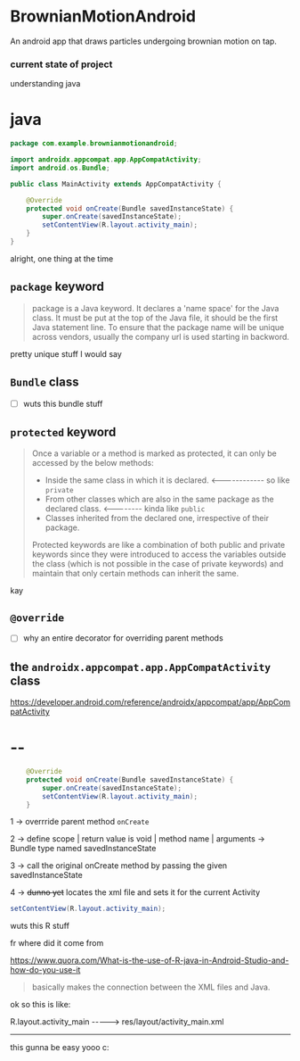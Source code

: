 # BrownianMotionAndroid
An android app that draws particles undergoing brownian motion on tap. 

### current state of project

understanding java


# java

```Java
package com.example.brownianmotionandroid;

import androidx.appcompat.app.AppCompatActivity;
import android.os.Bundle;

public class MainActivity extends AppCompatActivity {

    @Override
    protected void onCreate(Bundle savedInstanceState) {
        super.onCreate(savedInstanceState);
        setContentView(R.layout.activity_main);
    }
}
```

alright, one thing at the time

## `package` keyword

> package is a Java keyword. It declares a 'name space' for the Java class. It must be put at the top of the Java file, it should be the first Java statement line. To ensure that the package name will be unique across vendors, usually the company url is used starting in backword.

pretty unique stuff I would say


## `Bundle` class 

- [ ] wuts this bundle stuff

## `protected` keyword

> Once a variable or a method is marked as protected, it can only be accessed by the below methods:
> 
> - Inside the same class in which it is declared. <------------ so like `private`
> - From other classes which are also in the same package as the declared class. <-------- kinda like `public` 
> - Classes inherited from the declared one, irrespective of their package.
> 
> Protected keywords are like a combination of both public and private keywords since they were introduced to access the variables outside the class (which is not possible in the case of private keywords) and maintain that only certain methods can inherit the same.

kay

## `@override`

- [ ] why an entire decorator for overriding parent methods

## the `androidx.appcompat.app.AppCompatActivity` class

https://developer.android.com/reference/androidx/appcompat/app/AppCompatActivity


# -- 

```Java
    @Override
    protected void onCreate(Bundle savedInstanceState) {
        super.onCreate(savedInstanceState);
        setContentView(R.layout.activity_main);
    }
```

1 -> overrride parent method `onCreate`

2 -> define scope | return value is void | method name | arguments -> Bundle type named savedInstanceState

3 -> call the original onCreate method by passing the given savedInstanceState

4 -> ~~dunno yet~~ locates the xml file and sets it for the current Activity 


```Java
setContentView(R.layout.activity_main);
```

wuts this R stuff

fr where did it come from

https://www.quora.com/What-is-the-use-of-R-java-in-Android-Studio-and-how-do-you-use-it

> basically makes the connection between the XML files and Java. 


ok so this is like:

R.layout.activity_main -----> res/layout/activity_main.xml

-----------

this gunna be easy yooo c:
